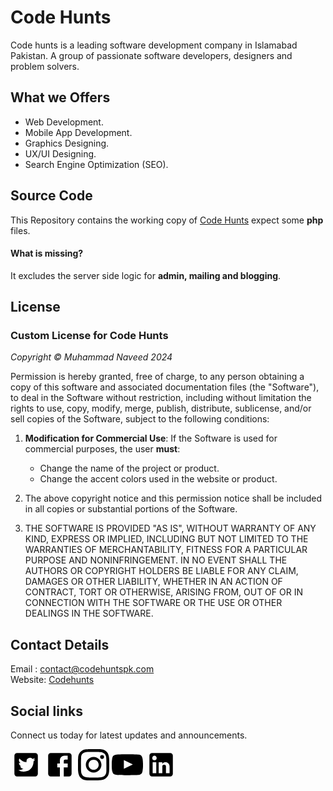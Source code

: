 

# Code Hunts
Code hunts is a leading software development company in Islamabad Pakistan. A group of passionate software developers, designers and problem solvers.

## What we Offers
<ul>
    <li>Web Development.</li>
    <li>Mobile App Development.</li>
    <li>Graphics Designing.</li>
    <li>UX/UI Designing.</li>
    <li>Search Engine Optimization (SEO).</li>
</ul>

## Source Code
This Repository contains the working copy of [Code Hunts](https://codehuntspk.com/) expect some **php** files.

#### What is missing?
It excludes the server side logic for **admin, mailing and blogging**.

## License
### Custom License for Code Hunts

*Copyright © Muhammad Naveed 2024*

Permission is hereby granted, free of charge, to any person obtaining a copy of this software and associated documentation files (the "Software"), to deal in the Software without restriction, including without limitation the rights to use, copy, modify, merge, publish, distribute, sublicense, and/or sell copies of the Software, subject to the following conditions:

1. **Modification for Commercial Use**: If the Software is used for commercial purposes, the user **must**:
   - Change the name of the project or product.
   - Change the accent colors used in the website or product.

2. The above copyright notice and this permission notice shall be included in all copies or substantial portions of the Software.

3. THE SOFTWARE IS PROVIDED "AS IS", WITHOUT WARRANTY OF ANY KIND, EXPRESS OR IMPLIED, INCLUDING BUT NOT LIMITED TO THE WARRANTIES OF MERCHANTABILITY, FITNESS FOR A PARTICULAR PURPOSE AND NONINFRINGEMENT. IN NO EVENT SHALL THE AUTHORS OR COPYRIGHT HOLDERS BE LIABLE FOR ANY CLAIM, DAMAGES OR OTHER LIABILITY, WHETHER IN AN ACTION OF CONTRACT, TORT OR OTHERWISE, ARISING FROM, OUT OF OR IN CONNECTION WITH THE SOFTWARE OR THE USE OR OTHER DEALINGS IN THE SOFTWARE.

## Contact Details
Email : [contact@codehuntspk.com](mailto:contact@codehuntspk.com) <br>
Website: [Codehunts](https://codehuntspk.com/)

## Social links
Connect us today for latest updates and announcements.

[<svg width="50px" height="50px" viewBox="0 0 24 24" xmlns="http://www.w3.org/2000/svg">
  <rect width="24" height="24" fill="none"/>
  <path d="M5,3H19a2,2,0,0,1,2,2V19a2,2,0,0,1-2,2H5a2,2,0,0,1-2-2V5A2,2,0,0,1,5,3M17.71,9.33A4.77,4.77,0,0,0,19,7.92a4.41,4.41,0,0,1-1.44.41,2.92,2.92,0,0,0,1.12-1.47A5.62,5.62,0,0,1,17,7.5,2.72,2.72,0,0,0,12.37,10,7.65,7.65,0,0,1,6.85,7.16a2.87,2.87,0,0,0,.79,3.58,2.94,2.94,0,0,1-1.14-.33,2.68,2.68,0,0,0,2.08,2.68,3.35,3.35,0,0,1-1.14,0A2.67,2.67,0,0,0,9.9,15,5.38,5.38,0,0,1,6,16.08a7,7,0,0,0,4.28,1.23C14.69,17.11,17.64,14,17.71,9.33Z"/>
</svg>](https://x.com/code_hunts/) 
[<svg width="50px" height="50px" viewBox="0 0 24 24" xmlns="http://www.w3.org/2000/svg">
  <rect width="24" height="24" fill="none"/>
  <path d="M5,3H19a2,2,0,0,1,2,2V19a2,2,0,0,1-2,2H5a2,2,0,0,1-2-2V5A2,2,0,0,1,5,3M18,5H15.5A3.5,3.5,0,0,0,12,8.5V11H10v3h2v7h3V14h3V11H15V9a1,1,0,0,1,1-1h2Z"/>
</svg>](https://web.facebook.com/people/Code-Hunts/100094255579069/) 
[<svg fill="#000000" height="50px" width="50px" version="1.1" xmlns="http://www.w3.org/2000/svg" xmlns:xlink="http://www.w3.org/1999/xlink" 
	 viewBox="0 0 24 24" xml:space="preserve">
<g id="social-instagram">
	<path d="M23.9,7.1c-0.1-1.3-0.3-2.1-0.6-2.9C23.1,3.4,22.7,2.7,22,2s-1.3-1.1-2.1-1.4c-0.8-0.3-1.6-0.5-2.9-0.6C15.7,0,15.3,0,12,0
		S8.3,0,7.1,0.1C5.8,0.1,4.9,0.3,4.1,0.6C3.4,0.9,2.7,1.3,2,2S0.9,3.4,0.6,4.1C0.3,4.9,0.1,5.8,0.1,7.1C0,8.3,0,8.7,0,12
		s0,3.7,0.1,4.9c0.1,1.3,0.3,2.1,0.6,2.9C0.9,20.6,1.3,21.3,2,22s1.3,1.1,2.1,1.4c0.8,0.3,1.6,0.5,2.9,0.6C8.3,24,8.7,24,12,24
		s3.7,0,4.9-0.1c1.3-0.1,2.1-0.3,2.9-0.6c0.8-0.3,1.5-0.7,2.1-1.4s1.1-1.3,1.4-2.1c0.3-0.8,0.5-1.6,0.6-2.9C24,15.7,24,15.3,24,12
		S24,8.3,23.9,7.1z M21.8,16.8c-0.1,1.2-0.2,1.8-0.4,2.2c-0.2,0.6-0.5,1-0.9,1.4s-0.8,0.7-1.4,0.9c-0.4,0.2-1.1,0.4-2.2,0.4
		c-1.3,0.1-1.6,0.1-4.8,0.1s-3.6,0-4.8-0.1c-1.2-0.1-1.8-0.2-2.2-0.4c-0.6-0.2-1-0.5-1.4-0.9s-0.7-0.8-0.9-1.4
		c-0.2-0.4-0.4-1.1-0.4-2.2c-0.1-1.3-0.1-1.6-0.1-4.8s0-3.6,0.1-4.8C2.3,6,2.5,5.3,2.6,4.9c0.2-0.6,0.5-1,0.9-1.4s0.8-0.7,1.4-0.9
		C5.3,2.5,6,2.3,7.2,2.2C8.4,2.2,8.8,2.2,12,2.2s3.6,0,4.8,0.1c1.2,0.1,1.8,0.2,2.2,0.4c0.6,0.2,1,0.5,1.4,0.9s0.7,0.8,0.9,1.4
		c0.2,0.4,0.4,1.1,0.4,2.2c0.1,1.3,0.1,1.6,0.1,4.8S21.8,15.6,21.8,16.8z"/>
	<path d="M12,6c-3.3,0-6,2.7-6,6s2.7,6,6,6s6-2.7,6-6S15.3,6,12,6z M12,15.9c-2.2,0-3.9-1.7-3.9-3.9S9.8,8.1,12,8.1s3.9,1.7,3.9,3.9
		S14.2,15.9,12,15.9z"/>
	<circle cx="18.5" cy="6" r="1.5"/>
</g>
</svg>](https://instagram.com/code_hunts/) 
[<svg fill="#000000" height="50px" width="50px" version="1.1" id="XMLID_3_" xmlns="http://www.w3.org/2000/svg" xmlns:xlink="http://www.w3.org/1999/xlink" 
	 viewBox="0 0 24 24" xml:space="preserve">
<g id="social-youtube">
	<g id="Lozenge">
		<g>
			<path d="M23.7,7.4c0,0-0.3-1.5-0.9-2.3c-0.9-0.9-2-0.8-2.4-0.9C17.1,4,12,4,12,4l0,0c0,0-5.1,0-8.4,0.2c-0.4,0.1-1.5,0.1-2.4,1
				C0.5,5.9,0.3,7.5,0.3,7.5S0,9.4,0,11.2v1.7c0,1.9,0.3,3.7,0.3,3.7s0.3,1.5,0.9,2.3c0.9,0.9,2.1,0.8,2.7,0.9C5.7,20,12,20,12,20
				s5.1,0,8.4-0.2c0.4-0.1,1.5-0.1,2.4-1c0.7-0.7,0.9-2.3,0.9-2.3s0.3-1.9,0.3-3.6v-1.7C24,9.3,23.7,7.4,23.7,7.4z M9.3,15.1V8.4
				l6.9,3.4L9.3,15.1z"/>
		</g>
	</g>
</g>
</svg>](https://www.youtube.com/@CodeHUNTS) 
[<svg width="50px" height="50px" viewBox="0 0 24 24" xmlns="http://www.w3.org/2000/svg">
  <rect width="24" height="24" fill="none"/>
  <path d="M19,3a2,2,0,0,1,2,2V19a2,2,0,0,1-2,2H5a2,2,0,0,1-2-2V5A2,2,0,0,1,5,3H19m-.5,15.5V13.2a3.26,3.26,0,0,0-3.26-3.26h0a2.9,2.9,0,0,0-2.32,1.3V10.13H10.13V18.5h2.79V13.57a1.4,1.4,0,1,1,2.79,0V18.5H18.5M6.88,8.56A1.68,1.68,0,0,0,8.56,6.88h0a1.69,1.69,0,1,0-3.37,0h0A1.69,1.69,0,0,0,6.88,8.56M8.27,18.5V10.13H5.5V18.5Z"/>
</svg>](https://www.linkedin.com/in/code-hunt-s-3566a728b/) 